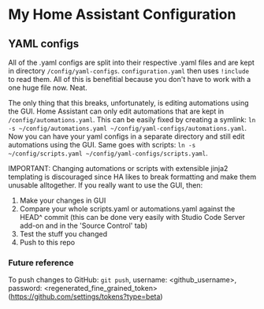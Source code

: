# My Home Assistant Configuration

## YAML configs
All of the .yaml configs are split into their respective .yaml files and are kept in directory `/config/yaml-configs`. `configuration.yaml` then uses `!include` to read them. All of this is benefitial because you don't have to work with a one huge file now. Neat.

The only thing that this breaks, unfortunately, is editing automations using the GUI. Home Assistant can only edit automations that are kept in `/config/automations.yaml`. This can be easily fixed by creating a symlink: `ln -s ~/config/automations.yaml ~/config/yaml-configs/automations.yaml`. Now you can have your yaml configs in a separate directory and still edit automations using the GUI.
Same goes with scripts: `ln -s ~/config/scripts.yaml ~/config/yaml-configs/scripts.yaml`.

IMPORTANT: Changing automations or scripts with extensible jinja2 templating is discouraged since HA likes to break formatting and make them unusable alltogether. If you really want to use the GUI, then:
1. Make your changes in GUI
2. Compare your whole scripts.yaml or automations.yaml against the HEAD^ commit (this can be done very easily with Studio Code Server add-on and in the 'Source Control' tab)
3. Test the stuff you changed
4. Push to this repo

### Future reference
To push changes to GitHub: `git push`, username: <github_username>, password: <regenerated_fine_grained_token> (https://github.com/settings/tokens?type=beta)